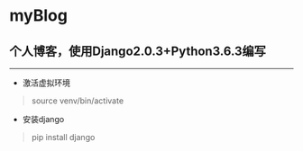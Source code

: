 # myBlog
## 个人博客，使用Django2.0.3+Python3.6.3编写
-----
- 激活虚拟环境
> source venv/bin/activate
- 安装django
> pip install django

